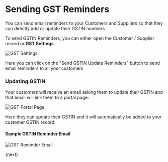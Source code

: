 <!-- add-breadcrumbs -->
# Sending GST Reminders

You can send email reminders to your Customers and Suppliers so that they can directly add or update their GSTIN numbers

To send GSTIN Reminders, you can either open the Customer / Supplier record or **GST Settings**

<img class="screenshot" alt="GST Settings" src="{{docs_base_url}}/v13/assets/img/regional/india/gst-settings.png">

Here you can click on the "Send GSTIN Update Reminders" button to send email reminders to all your customers

### Updating GSTIN

Your customers will receive an email asking them to update their GSTIN and that email will link them to a portal page:

<img class="screenshot" alt="GST Portal Page" src="{{docs_base_url}}/v13/assets/img/regional/india/gstin-portal-update.png">

Here they can update their GSTIN and it will automatically be added to your customer GSTIN record.

#### Sample GSTIN Reminder Email

<img class="screenshot" alt="GST Reminder Email" src="{{docs_base_url}}/v13/assets/img/regional/india/gstin-reminder-email.png">

{next}